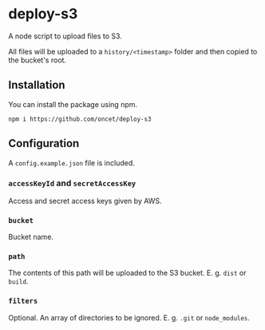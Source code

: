 # deploy-s3

A node script to upload files to S3.

All files will be uploaded to a `history/<timestamp>` folder and then copied to the bucket's root.

## Installation

You can install the package using npm.

```
npm i https://github.com/oncet/deploy-s3
```

## Configuration

A `config.example.json` file is included.

### `accessKeyId` and `secretAccessKey`

Access and secret access keys given by AWS.

### `bucket`

Bucket name.

### `path`

The contents of this path will be uploaded to the S3 bucket. E. g. `dist` or `build`.

### `filters`

Optional. An array of directories to be ignored. E. g. `.git` or `node_modules`.
